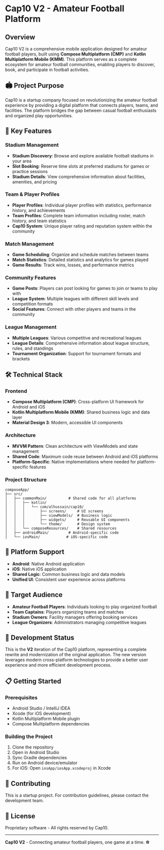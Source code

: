 # Cap10 V2 - Amateur Football Platform

## Overview

Cap10 V2 is a comprehensive mobile application designed for amateur football players, built using **Compose Multiplatform (CMP)** and **Kotlin Multiplatform Mobile (KMM)**. This platform serves as a complete ecosystem for amateur football communities, enabling players to discover, book, and participate in football activities.

## 🏟️ Project Purpose

Cap10 is a startup company focused on revolutionizing the amateur football experience by providing a digital platform that connects players, teams, and facilities. The platform bridges the gap between casual football enthusiasts and organized play opportunities.

## 🚀 Key Features

### Stadium Management
- **Stadium Discovery**: Browse and explore available football stadiums in your area
- **Slot Booking**: Reserve time slots at preferred stadiums for games or practice sessions
- **Stadium Details**: View comprehensive information about facilities, amenities, and pricing

### Team & Player Profiles
- **Player Profiles**: Individual player profiles with statistics, performance history, and achievements
- **Team Profiles**: Complete team information including roster, match history, and team statistics
- **Cap10 System**: Unique player rating and reputation system within the community

### Match Management
- **Game Scheduling**: Organize and schedule matches between teams
- **Match Statistics**: Detailed statistics and analytics for games played
- **Game Results**: Track wins, losses, and performance metrics

### Community Features
- **Game Posts**: Players can post looking for games to join or teams to play with
- **League System**: Multiple leagues with different skill levels and competition formats
- **Social Features**: Connect with other players and teams in the community

### League Management
- **Multiple Leagues**: Various competitive and recreational leagues
- **League Details**: Comprehensive information about league structure, rules, and standings
- **Tournament Organization**: Support for tournament formats and brackets

## 🛠️ Technical Stack

### Frontend
- **Compose Multiplatform (CMP)**: Cross-platform UI framework for Android and iOS
- **Kotlin Multiplatform Mobile (KMM)**: Shared business logic and data layer
- **Material Design 3**: Modern, accessible UI components

### Architecture
- **MVVM Pattern**: Clean architecture with ViewModels and state management
- **Shared Code**: Maximum code reuse between Android and iOS platforms
- **Platform-Specific**: Native implementations where needed for platform-specific features

### Project Structure
```
composeApp/
├── src/
│   ├── commonMain/          # Shared code for all platforms
│   │   ├── kotlin/
│   │   │   └── com/alhussain/cap10/
│   │   │       ├── screens/     # UI screens
│   │   │       ├── viewModels/  # Business logic
│   │   │       ├── widgets/     # Reusable UI components
│   │   │       └── theme/       # Design system
│   │   └── composeResources/    # Shared resources
│   ├── androidMain/         # Android-specific code
│   └── iosMain/            # iOS-specific code
```

## 📱 Platform Support

- **Android**: Native Android application
- **iOS**: Native iOS application
- **Shared Logic**: Common business logic and data models
- **Unified UI**: Consistent user experience across platforms

## 🎯 Target Audience

- **Amateur Football Players**: Individuals looking to play organized football
- **Team Captains**: Players organizing teams and matches
- **Stadium Owners**: Facility managers offering booking services
- **League Organizers**: Administrators managing competitive leagues

## 🔄 Development Status

This is the **V2** iteration of the Cap10 platform, representing a complete rewrite and modernization of the original application. The new version leverages modern cross-platform technologies to provide a better user experience and more efficient development process.

## 📋 Getting Started

### Prerequisites
- Android Studio / IntelliJ IDEA
- Xcode (for iOS development)
- Kotlin Multiplatform Mobile plugin
- Compose Multiplatform dependencies

### Building the Project
1. Clone the repository
2. Open in Android Studio
3. Sync Gradle dependencies
4. Run on Android device/emulator
5. For iOS: Open `iosApp/iosApp.xcodeproj` in Xcode

## 🤝 Contributing

This is a startup project. For contribution guidelines, please contact the development team.

## 📄 License

Proprietary software - All rights reserved by Cap10.

---

**Cap10 V2** - Connecting amateur football players, one game at a time. ⚽